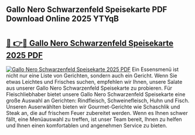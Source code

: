 ## Gallo Nero Schwarzenfeld Speisekarte PDF Download Online 2025 YTYqB

# <h2><a href="http://gc6jemj.nevu.top/?p=Gallo+Nero+Schwarzenfeld+Speisekarte">🔗 👉🔴 Gallo Nero Schwarzenfeld Speisekarte 2025 PDF</a></h2>

[![Gallo Nero Schwarzenfeld Speisekarte 2025 PDF](https://i.imgur.com/dBaPXMq.png)](http://gc6jemj.nevu.top/?p=Gallo+Nero+Schwarzenfeld+Speisekarte)
Ein Essensmenü ist nicht nur eine Liste von Gerichten, sondern auch ein Gericht. Wenn Sie etwas Leichtes und Frisches suchen, empfehlen wir Ihnen, unsere Salate aus unserer Gallo Nero Schwarzenfeld Speisekarte zu probieren. Für Fleischliebhaber bietet unsere Gallo Nero Schwarzenfeld Speisekarte eine große Auswahl an Gerichten: Rindfleisch, Schweinefleisch, Huhn und Fisch. Unseren Auserwählten bieten wir Gourmet-Gerichte wie Schaschlik und Steak an, die auf frischem Feuer zubereitet werden. Wenn es Ihnen schwer fällt, eine Menüauswahl zu treffen, ist unser Team bereit, Ihnen zu helfen und Ihnen einen komfortablen und angenehmen Service zu bieten.
